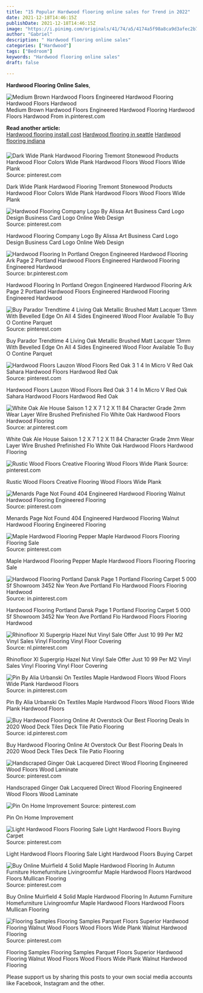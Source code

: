```yaml
---
title: "15 Popular Hardwood flooring online sales for Trend in 2022"
date: 2021-12-18T14:46:15Z
publishDate: 2021-12-18T14:46:15Z
image: "https://i.pinimg.com/originals/41/74/a5/4174a5f98a8ca9d3afec2b7fa54e99c3.jpg"
author: "Gabriel"
description: " Hardwood flooring online sales"
categories: ["Hardwood"]
tags: ["Bedroom"]
keywords: "Hardwood flooring online sales"
draft: false

---
```

<!-- Head tag Code -->
**Hardwood Flooring Online Sales**, 

![Medium Brown Hardwood Floors Engineered Hardwood Flooring Hardwood Floors Hardwood](https://i.pinimg.com/474x/a9/2f/f2/a92ff2958c591e00aed7ca07009712e8.jpg "Medium Brown Hardwood Floors Engineered Hardwood Flooring Hardwood Floors Hardwood")
Medium Brown Hardwood Floors Engineered Hardwood Flooring Hardwood Floors Hardwood From in.pinterest.com

**Read another article:**  
[Hardwood flooring install cost](/hardwood-flooring-install-cost/)
[Hardwood flooring in seattle](/hardwood-flooring-in-seattle/)
[Hardwood flooring indiana](/hardwood-flooring-indiana/)




### 

 


![Dark Wide Plank Hardwood Flooring Tremont Stonewood Products Hardwood Floor Colors Wide Plank Hardwood Floors Wood Floors Wide Plank](https://i.pinimg.com/originals/61/29/a4/6129a4acbf354527d03f9feb3a30a4be.jpg "Dark Wide Plank Hardwood Flooring Tremont Stonewood Products Hardwood Floor Colors Wide Plank Hardwood Floors Wood Floors Wide Plank")
Source: pinterest.com

Dark Wide Plank Hardwood Flooring Tremont Stonewood Products Hardwood Floor Colors Wide Plank Hardwood Floors Wood Floors Wide Plank  

![Hardwood Flooring Company Logo By Alissa Art Business Card Logo Design Business Card Logo Online Web Design](https://i.pinimg.com/736x/69/00/4d/69004d21b0e4b3680cba7f3ab850e1a3--flooring-companies-company-logo.jpg "Hardwood Flooring Company Logo By Alissa Art Business Card Logo Design Business Card Logo Online Web Design")
Source: pinterest.com

Hardwood Flooring Company Logo By Alissa Art Business Card Logo Design Business Card Logo Online Web Design  

![Hardwood Flooring In Portland Oregon Engineered Hardwood Flooring Ark Page 2 Portland Hardwood Floors Engineered Hardwood Flooring Engineered Hardwood](https://i.pinimg.com/originals/b3/10/fd/b310fd0ce2e788551a8936249f514adf.png "Hardwood Flooring In Portland Oregon Engineered Hardwood Flooring Ark Page 2 Portland Hardwood Floors Engineered Hardwood Flooring Engineered Hardwood")
Source: br.pinterest.com

Hardwood Flooring In Portland Oregon Engineered Hardwood Flooring Ark Page 2 Portland Hardwood Floors Engineered Hardwood Flooring Engineered Hardwood  

![Buy Parador Trendtime 4 Living Oak Metallic Brushed Matt Lacquer 13mm With Bevelled Edge On All 4 Sides Engineered Wood Floor Available To Buy O Contine Parquet](https://i.pinimg.com/originals/55/03/05/550305c4578fc05c10a0c6bb87d44aaf.jpg "Buy Parador Trendtime 4 Living Oak Metallic Brushed Matt Lacquer 13mm With Bevelled Edge On All 4 Sides Engineered Wood Floor Available To Buy O Contine Parquet")
Source: pinterest.com

Buy Parador Trendtime 4 Living Oak Metallic Brushed Matt Lacquer 13mm With Bevelled Edge On All 4 Sides Engineered Wood Floor Available To Buy O Contine Parquet  

![Hardwood Floors Lauzon Wood Floors Red Oak 3 1 4 In Micro V Red Oak Sahara Hardwood Floors Hardwood Red Oak](https://i.pinimg.com/736x/20/66/0f/20660fc3c10bb68837cf0c025746476f--red-oak-flooring-ideas.jpg "Hardwood Floors Lauzon Wood Floors Red Oak 3 1 4 In Micro V Red Oak Sahara Hardwood Floors Hardwood Red Oak")
Source: pinterest.com

Hardwood Floors Lauzon Wood Floors Red Oak 3 1 4 In Micro V Red Oak Sahara Hardwood Floors Hardwood Red Oak  

![White Oak Ale House Saison 1 2 X 7 1 2 X 11 84 Character Grade 2mm Wear Layer Wire Brushed Prefinished Flo White Oak Hardwood Floors Hardwood Flooring](https://i.pinimg.com/originals/71/1b/76/711b76d0d0c60bdbe03c5a386d9330ba.jpg "White Oak Ale House Saison 1 2 X 7 1 2 X 11 84 Character Grade 2mm Wear Layer Wire Brushed Prefinished Flo White Oak Hardwood Floors Hardwood Flooring")
Source: ar.pinterest.com

White Oak Ale House Saison 1 2 X 7 1 2 X 11 84 Character Grade 2mm Wear Layer Wire Brushed Prefinished Flo White Oak Hardwood Floors Hardwood Flooring  

![Rustic Wood Floors Creative Flooring Wood Floors Wide Plank](https://i.pinimg.com/originals/8e/e3/69/8ee369c94faa419cdc374be058ea17fb.jpg "Rustic Wood Floors Creative Flooring Wood Floors Wide Plank")
Source: pinterest.com

Rustic Wood Floors Creative Flooring Wood Floors Wide Plank  

![Menards Page Not Found 404 Engineered Hardwood Flooring Walnut Hardwood Flooring Engineered Flooring](https://i.pinimg.com/originals/e1/05/d8/e105d85e14d9e040161e08e16a9f46dc.jpg "Menards Page Not Found 404 Engineered Hardwood Flooring Walnut Hardwood Flooring Engineered Flooring")
Source: pinterest.com

Menards Page Not Found 404 Engineered Hardwood Flooring Walnut Hardwood Flooring Engineered Flooring  

![Maple Hardwood Flooring Pepper Maple Hardwood Floors Flooring Flooring Sale](https://i.pinimg.com/736x/3e/2d/e0/3e2de0562c8d9fd89c9513361b1969a9--maple-flooring-flooring-types.jpg "Maple Hardwood Flooring Pepper Maple Hardwood Floors Flooring Flooring Sale")
Source: pinterest.com

Maple Hardwood Flooring Pepper Maple Hardwood Floors Flooring Flooring Sale  

![Hardwood Flooring Portland Dansk Page 1 Portland Flooring Carpet 5 000 Sf Showroom 3452 Nw Yeon Ave Portland Flo Hardwood Floors Flooring Hardwood](https://i.pinimg.com/564x/58/6a/d8/586ad8de46e6ea12a8b1183659177a8b.jpg "Hardwood Flooring Portland Dansk Page 1 Portland Flooring Carpet 5 000 Sf Showroom 3452 Nw Yeon Ave Portland Flo Hardwood Floors Flooring Hardwood")
Source: in.pinterest.com

Hardwood Flooring Portland Dansk Page 1 Portland Flooring Carpet 5 000 Sf Showroom 3452 Nw Yeon Ave Portland Flo Hardwood Floors Flooring Hardwood  

![Rhinofloor Xl Supergrip Hazel Nut Vinyl Sale Offer Just 10 99 Per M2 Vinyl Sales Vinyl Flooring Vinyl Floor Covering](https://i.pinimg.com/736x/d3/17/48/d31748b81b041a9b46345edd589fe5fe.jpg "Rhinofloor Xl Supergrip Hazel Nut Vinyl Sale Offer Just 10 99 Per M2 Vinyl Sales Vinyl Flooring Vinyl Floor Covering")
Source: nl.pinterest.com

Rhinofloor Xl Supergrip Hazel Nut Vinyl Sale Offer Just 10 99 Per M2 Vinyl Sales Vinyl Flooring Vinyl Floor Covering  

![Pin By Alia Urbanski On Textiles Maple Hardwood Floors Wood Floors Wide Plank Hardwood Floors](https://i.pinimg.com/originals/aa/7e/02/aa7e02c5881320c4359311298ae79bd9.jpg "Pin By Alia Urbanski On Textiles Maple Hardwood Floors Wood Floors Wide Plank Hardwood Floors")
Source: in.pinterest.com

Pin By Alia Urbanski On Textiles Maple Hardwood Floors Wood Floors Wide Plank Hardwood Floors  

![Buy Hardwood Flooring Online At Overstock Our Best Flooring Deals In 2020 Wood Deck Tiles Deck Tile Patio Flooring](https://i.pinimg.com/736x/1b/77/a5/1b77a509a6264ca7a82cf5f53422ad09.jpg "Buy Hardwood Flooring Online At Overstock Our Best Flooring Deals In 2020 Wood Deck Tiles Deck Tile Patio Flooring")
Source: id.pinterest.com

Buy Hardwood Flooring Online At Overstock Our Best Flooring Deals In 2020 Wood Deck Tiles Deck Tile Patio Flooring  

![Handscraped Ginger Oak Lacquered Direct Wood Flooring Engineered Wood Floors Wood Laminate](https://i.pinimg.com/originals/a1/4a/bd/a14abdfd8bb257d149a8109e5e2229ef.jpg "Handscraped Ginger Oak Lacquered Direct Wood Flooring Engineered Wood Floors Wood Laminate")
Source: pinterest.com

Handscraped Ginger Oak Lacquered Direct Wood Flooring Engineered Wood Floors Wood Laminate  

![Pin On Home Improvement](https://i.pinimg.com/originals/a5/5a/8b/a55a8be83f5d60a495b240b28d5978c8.jpg "Pin On Home Improvement")
Source: pinterest.com

Pin On Home Improvement  

![Light Hardwood Floors Flooring Sale Light Hardwood Floors Buying Carpet](https://i.pinimg.com/736x/a0/66/9c/a0669c02ea453c50edf13e603e95db80.jpg "Light Hardwood Floors Flooring Sale Light Hardwood Floors Buying Carpet")
Source: pinterest.com

Light Hardwood Floors Flooring Sale Light Hardwood Floors Buying Carpet  

![Buy Online Muirfield 4 Solid Maple Hardwood Flooring In Autumn Furniture Homefurniture Livingroomfur Maple Hardwood Floors Hardwood Floors Mullican Flooring](https://i.pinimg.com/474x/00/8e/59/008e59743023c6da4743071c5a5e6bc0.jpg "Buy Online Muirfield 4 Solid Maple Hardwood Flooring In Autumn Furniture Homefurniture Livingroomfur Maple Hardwood Floors Hardwood Floors Mullican Flooring")
Source: pinterest.com

Buy Online Muirfield 4 Solid Maple Hardwood Flooring In Autumn Furniture Homefurniture Livingroomfur Maple Hardwood Floors Hardwood Floors Mullican Flooring  

![Flooring Samples Flooring Samples Parquet Floors Superior Hardwood Flooring Walnut Wood Floors Wood Floors Wide Plank Walnut Hardwood Flooring](https://i.pinimg.com/originals/41/74/a5/4174a5f98a8ca9d3afec2b7fa54e99c3.jpg "Flooring Samples Flooring Samples Parquet Floors Superior Hardwood Flooring Walnut Wood Floors Wood Floors Wide Plank Walnut Hardwood Flooring")
Source: pinterest.com

Flooring Samples Flooring Samples Parquet Floors Superior Hardwood Flooring Walnut Wood Floors Wood Floors Wide Plank Walnut Hardwood Flooring  

Please support us by sharing this posts to your own social media accounts like Facebook, Instagram and the other.

